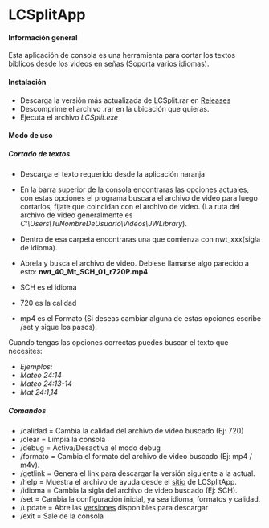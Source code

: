 # **LCSplitApp**
#### **Información general**
Esta aplicación de consola es una herramienta para cortar los textos biblicos desde los videos en señas (Soporta varios idiomas).
#### **Instalación**
- Descarga la versión más actualizada de LCSplit.rar en [Releases](https://github.com/istvian/LCSplitApp/releases)
- Descomprime el archivo .rar en la ubicación que quieras.
- Ejecuta el archivo _LCSplit.exe_ 

#### **Modo de uso**
##### Cortado de textos
- Descarga el texto requerido desde la aplicación naranja
- En la barra superior de la consola encontraras las opciones actuales, con estas opciones el programa buscara el archivo de video para luego cortarlos, fijate que coincidan con el archivo de video. (La ruta del archivo de video generalmente es _C:\Users\TuNombreDeUsuario\Videos\JWLibrary_). 

- Dentro de esa carpeta encontraras una que comienza con nwt_xxx(sigla de idioma).
- Abrela y busca el archivo de video. Debiese llamarse algo parecido a esto: **nwt_40_Mt_SCH_01_r720P.mp4**
- SCH es el idioma
- 720 es la calidad
- mp4 es el Formato
(Si deseas cambiar alguna de estas opciones escribe /set y sigue los pasos).

Cuando tengas las opciones correctas puedes buscar el texto que necesites:
- _Ejemplos:_
- _Mateo 24:14_
- _Mateo 24:13-14_
- _Mat 24:1,14_

##### Comandos
- /calidad = Cambia la calidad del archivo de video buscado (Ej: 720)
- /clear = Limpia la consola
- /debug = Activa/Desactiva el modo debug
- /formato = Cambia el formato del archivo de video buscado (Ej: mp4 / m4v).
- /getlink = Genera el link para descargar la versión siguiente a la actual.
- /help = Muestra el archivo de ayuda desde el [sitio](https://github.com/istvian/LCSplitApp) de LCSplitApp.
- /idioma = Cambia la sigla del archivo de video buscado (Ej: SCH).
- /set = Cambia la configuración inicial, ya sea idioma, formatos y calidad.
- /update = Abre las [versiones](https://github.com/istvian/LCSplitApp/releases) disponibles para descargar
- /exit = Sale de la consola


